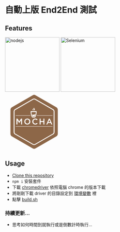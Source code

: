 # 自動上版 End2End 測試

## Features
<a href="https://nodejs.org/en/"><img width="180" alt="nodejs" src="https://uploads-ssl.webflow.com/5d3a7aed4e11720246d46f49/5da911dbd21c06c44f5791b6_Nodejs-blog-feature-img.jpg" /></a>
<a href="https://www.npmjs.com/package/selenium-webdriver"><img src="https://selenium.dev/images/selenium_logo_square_green.png" width="180" alt="Selenium"/></a>
<a href="https://mochajs.org/"><img src="data:image/svg+xml,%3Csvg%20xmlns%3D%22http%3A%2F%2Fwww.w3.org%2F2000%2Fsvg%22%20viewBox%3D%220%200%20192%20191.99999%22%20width%3D%22192%22%20height%3D%22192%22%3E%3Cpath%20d%3D%22M169.47386%20143.90113l-68.70282%2039.69498c-2.958045%201.71756-6.584028%201.71756-9.542066%200L22.52614%20143.90113c-2.958038-1.71757-4.77103-4.86645-4.77103-8.20617V56.305021c0-3.435142%201.812992-6.488601%204.77103-8.206172L91.228974%208.403878c2.958038-1.717571%206.584021-1.717571%209.542056%200l68.70282%2039.694971c2.95804%201.717571%204.77104%204.866451%204.77104%208.206172v79.389939c-.0954%203.33972-1.90842%206.4886-4.77104%208.20617z%22%20clip-rule%3D%22evenodd%22%20fill%3D%22%238d6748%22%20fill-rule%3D%22evenodd%22%2F%3E%3Cpath%20d%3D%22M95.904583%2022.049024c.954207%200%201.812992.286262%202.671781.763365l59.351606%2034.255996c1.62216.954206%202.67177%202.767198%202.67177%204.67561v68.511985c0%201.90842-1.04962%203.72141-2.67177%204.67562l-59.351606%2034.25599c-.858789.47711-1.717574.76336-2.671781.76336-.954206%200-1.908412-.28625-2.671777-.76336L33.881192%20134.9316c-1.62215-.95421-2.671778-2.7672-2.671778-4.67562V61.743995c0-1.908412%201.049628-3.721404%202.671778-4.67561l59.351614-34.255996c.858785-.477103%201.812992-.763365%202.671777-.763365m0-2.862618c-1.431309%200-2.862618.381683-4.103085%201.145048L32.449883%2054.58745c-2.576357%201.431309-4.103086%204.198506-4.103086%207.061124v68.511996c0%202.95803%201.526729%205.62981%204.103086%207.06112l59.351615%2034.25599c1.240467.76337%202.671776%201.14506%204.103085%201.14506%201.431309%200%202.862617-.38169%204.103097-1.14506l59.35159-34.25599c2.57636-1.43131%204.10309-4.1985%204.10309-7.06112V61.648574c0-2.958038-1.52673-5.629815-4.10309-7.061124l-59.35159-34.255996c-1.24048-.763365-2.671788-1.145048-4.103097-1.145048z%22%20fill%3D%22%23fff%22%2F%3E%3Cpath%20d%3D%22M104.3493%2061.648574c0-.477103-.381682-.954206-.954206-.954206H85.456021c-.477103%200-.954206.381682-.954206.954206%200%203.2443.477103%2014.40851%205.248133%2019.847485.190841.190841.381683.286262.667944.286262h8.01533c.286263%200%20.477104-.09542.667945-.286262%204.77103-5.343554%205.248133-16.507764%205.248133-19.847485zm-7.061124%2017.36655H91.65836c-.286262%200-.477103-.095421-.667944-.286263-3.2443-3.816824-3.625983-11.450472-3.721403-14.122249%200-.477103.381682-.954206.954206-.954206h12.595519c.477103%200%20.954206.381683.954206.954206%200%202.671777-.477103%2010.210005-3.721403%2014.12225-.286262.19084-.477103.286261-.763365.286261zM96.23855%2058.785956s3.43514-2.003833%201.335888-5.629816c-1.240468-1.908412-1.812992-3.530562-1.335889-4.198506-1.240468%201.52673-3.339721%203.14888-1.049627%206.584021.763365.858786%201.145048%202.671777%201.049627%203.2443zM92.421725%2059.072217s2.290094-1.335888.858785-3.816824c-.858785-1.240467-1.240467-2.385515-.858785-2.767197-.858785%201.049627-2.194674%202.099253-.667944%204.484768.477103.477103.667944%201.717571.667944%202.099253z%22%20fill%3D%22%23fff%22%2F%3E%3Cpath%20d%3D%22M100.246214%2070.141007c-.381682%202.576357-1.145047%205.534395-2.767197%207.442807-.190841.190841-.381682.286262-.572524.286262h-4.77103c-.190841%200-.477103-.09542-.572523-.286262-1.145048-1.431309-1.908412-3.33972-2.385515-5.343553%200%200%205.534394.763364%208.683274-.381683%202.290095-.858785%202.385515-1.71757%202.385515-1.71757z%22%20fill%3D%22%23fff%22%2F%3E%3Cg%20fill%3D%22%23fff%22%3E%3Cpath%20d%3D%22M37.554879%2085.599145h3.530562l5.820657%208.969536%205.820657-8.969536h3.530562v19.08412h-3.339721V91.03812l-6.011498%208.969537h-.09542L40.8946%2091.13354v13.645146h-3.339721V85.599145zM73.528446%20104.969527c-1.43131%200-2.767198-.286262-4.007665-.763365-1.240468-.477103-2.290095-1.240468-3.14888-2.099253-.858786-.858785-1.52673-1.908412-2.003833-3.14888-.477103-1.145047-.763365-2.480936-.763365-3.816824v-.09542c0-1.335889.286262-2.576357.763365-3.816825.477103-1.145047%201.145047-2.194674%202.099253-3.14888.858786-.858785%201.908412-1.62215%203.14888-2.099253%201.240468-.572523%202.576356-.763365%204.007665-.763365%201.43131%200%202.767198.286262%204.007666.763365%201.240468.477103%202.290094%201.240468%203.14888%202.099253.858785.858786%201.52673%201.908412%202.003832%203.14888.477103%201.145048.763365%202.480936.763365%203.816824v.095421c0%201.335888-.286262%202.576356-.763365%203.816824-.477103%201.145047-1.145047%202.194674-2.099253%203.14888-.858785.858785-1.908412%201.62215-3.14888%202.099253-1.240468.572524-2.576356.763365-4.007665.763365zm0-3.05346c.954206%200%201.812991-.19084%202.576356-.572523.763365-.381682%201.43131-.858785%202.003833-1.431309.572523-.572524.954206-1.335888%201.335888-2.099253.286262-.858786.477103-1.717571.477103-2.576356v-.095421c0-.954206-.190841-1.812991-.477103-2.671777-.286262-.858785-.763365-1.52673-1.335888-2.194674-.572524-.572523-1.240468-1.049626-2.003833-1.431309-.763365-.381682-1.62215-.572523-2.576356-.572523-.954206%200-1.812992.19084-2.576356.572523-.763365.381683-1.43131.858786-2.003833%201.43131-.572524.572523-.954206%201.335888-1.335888%202.099253-.286262.858785-.477104%201.71757-.477104%202.576356v.09542c0%20.954206.190842%201.812992.477104%202.671777.286261.858786.763364%201.52673%201.335888%202.194674.572524.572524%201.240468%201.049627%202.003833%201.43131.763364.381682%201.71757.572523%202.576356.572523zM99.67369%20104.969527c-1.431308%200-2.671776-.286262-3.816823-.763365-1.145048-.477103-2.194674-1.240468-3.05346-2.099253-.858785-.858785-1.52673-1.908412-2.003832-3.14888-.477103-1.240468-.763365-2.480936-.763365-3.816824v-.09542c0-1.335889.286262-2.671777.763365-3.816825.477103-1.145047%201.145047-2.194674%202.003832-3.14888.858786-.858785%201.908412-1.62215%203.14888-2.099253%201.240468-.477103%202.480936-.763365%204.007666-.763365.858785%200%201.62215.095421%202.385515.190842.763364.19084%201.335888.381682%202.003832.572523.572524.286262%201.145047.572524%201.62215.954206.477104.381683.954207.763365%201.43131%201.240468l-2.194674%202.480936c-.763365-.667945-1.52673-1.240468-2.385515-1.717571-.858786-.477103-1.812992-.667944-2.958039-.667944-.954206%200-1.71757.19084-2.480936.572523-.763364.381683-1.431309.858786-2.003832%201.43131-.572524.572523-.954206%201.335888-1.335889%202.099253-.286262.858785-.477103%201.71757-.477103%202.576356v.09542c0%20.954206.190841%201.812992.477103%202.671777.286262.858786.763365%201.52673%201.335889%202.194674.572523.572524%201.240468%201.145047%202.003832%201.43131.763365.28626%201.62215.572523%202.480936.572523%201.145047%200%202.194674-.190841%202.958039-.667944.763364-.477103%201.62215-1.049627%202.480935-1.812992l2.194674%202.194674c-.477103.572524-.954206.954206-1.52673%201.431309-.572523.477103-1.145047.763365-1.71757%201.049627-.572524.286261-1.335889.572523-2.003833.667944-.858785.190841-1.71757.190841-2.576356.190841zM114.177622%2085.599145h3.339721v7.91991h9.160378v-7.91991h3.339721v19.08412h-3.33972v-8.01533h-9.160379v8.01533h-3.33972v-19.08412zM144.807636%2085.503724h3.053459l8.397013%2019.179541h-3.530563l-1.908412-4.580189h-8.969536l-2.003833%204.58019h-3.435141l8.397013-19.179542zm4.77103%2011.641314l-3.2443-7.633649-3.244301%207.633649h6.4886z%22%2F%3E%3C%2Fg%3E%3Cpath%20fill%3D%22%23fff%22%20d%3D%22M35.169365%20110.69476h121.66127v1.049627H35.169365zM156.83062%2074.816618h-51.71797c0%20.381682-.0954.667943-.0954%201.049626h51.81338v-1.049626zM35.169364%2074.816618v1.049626h48.759928c0-.381683-.09542-.667944-.09542-1.049626H35.169365z%22%2F%3E%3C%2Fsvg%3E" /></a>

## Usage
- [Clone this repository](https://github.com/TerryLee7788/AutomationVersion)
- `npm i` 安裝套件
- 下載 [chromedriver](http://chromedriver.storage.googleapis.com/index.html) 依照電腦 chrome 的版本下載
- 將剛剛下載 driver 的目錄設定到 [環境變數](https://shaochien.gitbooks.io/command-line-and-environment-variable-tutorial/content/environment-variable.html) 裡
- 點擊 [build.sh](https://github.com/TerryLee7788/AutomationVersion/blob/master/build.sh)

### 持續更新...
- 思考如何時間到就執行或是倒數計時執行...